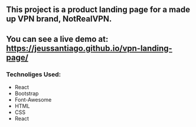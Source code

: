 ## This project is a product landing page for a made up VPN brand, NotRealVPN.

## You can see a live demo at: https://jeussantiago.github.io/vpn-landing-page/

### Technoliges Used:

<ul>
  <li>React</li>
  <li>Bootstrap</li>
  <li>Font-Awesome</li>
  <li>HTML</li>
  <li>CSS</li>
  <li>React</li>
</ul>
